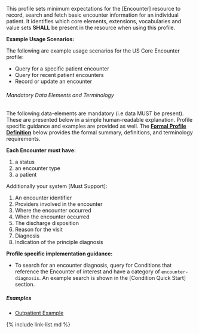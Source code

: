 This profile sets minimum expectations for the [Encounter] resource to record, search and fetch basic encounter information for an individual patient. It identifies which core elements, extensions, vocabularies and value sets **SHALL** be present in the resource when using this profile.


**Example Usage Scenarios:**

The following are example usage scenarios for the US Core Encounter profile:

-   Query for a specific patient encounter
-   Query for recent patient encounters
-   Record or update an encounter

###### Mandatory Data Elements and Terminology


The following data-elements are mandatory (i.e data MUST be present). These are presented below in a simple human-readable explanation.  Profile specific guidance and examples are provided as well.  The [**Formal Profile Definition**](#profile) below provides the  formal summary, definitions, and  terminology requirements.  

**Each Encounter must have:**

1. a status
1. an encounter type
1. a patient

Additionally your system [Must Support]:

1. An encounter identifier
1. Providers involved in the encounter
1. Where the encounter occurred
1. When the encounter occurred
1. The discharge disposition
1. Reason for the visit
1. Diagnosis
1. Indication of the principle diagnosis


**Profile specific implementation guidance:**

* To search for an encounter diagnosis, query for Conditions that reference the Encounter of interest and have a category of `encounter-diagnosis`.   An example search is shown in the [Condition Quick Start] section.

##### Examples

- [Outpatient Example](Encounter-example-1.html)


{% include link-list.md %}
